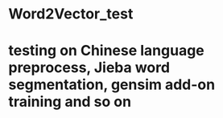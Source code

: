 # Word2Vector_test
# testing on Chinese language preprocess, Jieba word segmentation, gensim add-on training and so on
